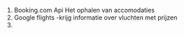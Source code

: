 1. Booking.com Api
   Het ophalen van accomodaties
2. Google flights
   -krijg informatie over vluchten met prijzen
3. 